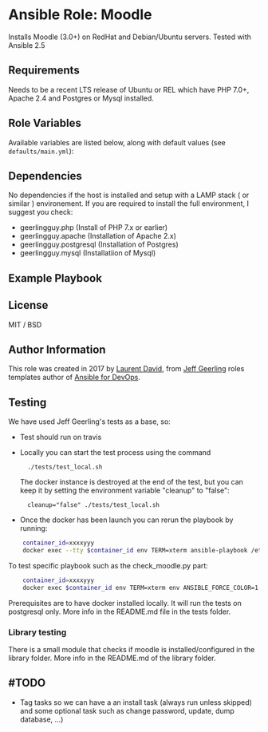 # Ansible Role: Moodle

Installs Moodle (3.0+) on RedHat and Debian/Ubuntu servers.
Tested with Ansible 2.5

## Requirements

Needs to be a recent LTS release of Ubuntu or REL which have PHP 7.0+, Apache 2.4 and 
Postgres or Mysql installed.
 

## Role Variables

Available variables are listed below, along with default values (see `defaults/main.yml`):

## Dependencies

No dependencies if the host is installed and setup with a LAMP stack 
( or similar ) environement.
If you are required to install the full environment, I suggest you check:
 - geerlingguy.php (Install of PHP 7.x or earlier)
 - geerlingguy.apache (Installation of Apache 2.x)
 - geerlingguy.postgresql (Installation of Postgres)
 - geerlingguy.mysql (Installatiion of Mysql)

## Example Playbook

## License

MIT / BSD

## Author Information

This role was created in 2017 by [Laurent David](https://github.com/laurentdavid), from 
[Jeff Geerling](https://www.jeffgeerling.com/) roles templates author of 
[Ansible for DevOps](https://www.ansiblefordevops.com/).

## Testing

We have used Jeff Geerling's tests as a base, so:

- Test should run on travis  
- Locally you can start the test process using the command

        ./tests/test_local.sh
    
    The docker instance is destroyed at the end of the test, but you can keep it by setting the
     environment variable "cleanup" to "false":
     
        cleanup="false" ./tests/test_local.sh
     
- Once the docker has been launch you can rerun the playbook by running:
```bash
    container_id=xxxxyyy
    docker exec --tty $container_id env TERM=xterm ansible-playbook /etc/ansible/roles/role_under_test/tests/test.yml
```

To test specific playbook such as the check_moodle.py part:
 
```bash
    container_id=xxxxyyy
    docker exec $container_id env TERM=xterm env ANSIBLE_FORCE_COLOR=1 ansible-playbook -i 'localhost,' -M /etc/ansible/roles/role_under_test/library /etc/ansible/roles/role_under_test/tests/test-check-moodle.yml
```

Prerequisites are to have docker installed locally.
It will run the tests on postgresql only. More info in the README.md file in the tests folder.

### Library testing
There is a small module that checks if moodle is installed/configured in the library folder.
More info in the README.md of the library folder.

## #TODO

- Tag tasks so we can have a an install task (always run unless skipped) and some optional task such as 
    change password, update, dump database, ...)  
